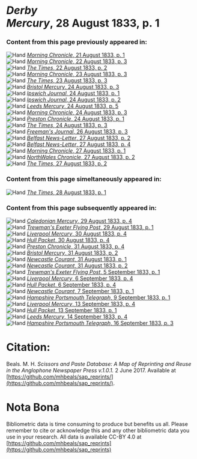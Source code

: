 # *Derby Mercury*, 28 August 1833, p. 1  
  
### Content from this page previously appeared in:  
![Hand](http://scissorsandpaste.net/wp-content/uploads/2017/06/smallhandpointer.png) [*Morning Chronicle*, 21 August 1833, p. 1](https://mhbeals.github.io/sap_html/Morning-Chronicle/Morning-Chronicle-21-August-1833-p-1)  
![Hand](http://scissorsandpaste.net/wp-content/uploads/2017/06/smallhandpointer.png) [*Morning Chronicle*, 22 August 1833, p. 3](https://mhbeals.github.io/sap_html/Morning-Chronicle/Morning-Chronicle-22-August-1833-p-3)  
![Hand](http://scissorsandpaste.net/wp-content/uploads/2017/06/smallhandpointer.png) [*The Times*, 22 August 1833, p. 2](https://mhbeals.github.io/sap_html/The-Times/The-Times-22-August-1833-p-2)  
![Hand](http://scissorsandpaste.net/wp-content/uploads/2017/06/smallhandpointer.png) [*Morning Chronicle*, 23 August 1833, p. 3](https://mhbeals.github.io/sap_html/Morning-Chronicle/Morning-Chronicle-23-August-1833-p-3)  
![Hand](http://scissorsandpaste.net/wp-content/uploads/2017/06/smallhandpointer.png) [*The Times*, 23 August 1833, p. 3](https://mhbeals.github.io/sap_html/The-Times/The-Times-23-August-1833-p-3)  
![Hand](http://scissorsandpaste.net/wp-content/uploads/2017/06/smallhandpointer.png) [*Bristol Mercury*, 24 August 1833, p. 3](https://mhbeals.github.io/sap_html/Bristol-Mercury/Bristol-Mercury-24-August-1833-p-3)  
![Hand](http://scissorsandpaste.net/wp-content/uploads/2017/06/smallhandpointer.png) [*Ipswich Journal*, 24 August 1833, p. 1](https://mhbeals.github.io/sap_html/Ipswich-Journal/Ipswich-Journal-24-August-1833-p-1)  
![Hand](http://scissorsandpaste.net/wp-content/uploads/2017/06/smallhandpointer.png) [*Ipswich Journal*, 24 August 1833, p. 2](https://mhbeals.github.io/sap_html/Ipswich-Journal/Ipswich-Journal-24-August-1833-p-2)  
![Hand](http://scissorsandpaste.net/wp-content/uploads/2017/06/smallhandpointer.png) [*Leeds Mercury*, 24 August 1833, p. 5](https://mhbeals.github.io/sap_html/Leeds-Mercury/Leeds-Mercury-24-August-1833-p-5)  
![Hand](http://scissorsandpaste.net/wp-content/uploads/2017/06/smallhandpointer.png) [*Morning Chronicle*, 24 August 1833, p. 3](https://mhbeals.github.io/sap_html/Morning-Chronicle/Morning-Chronicle-24-August-1833-p-3)  
![Hand](http://scissorsandpaste.net/wp-content/uploads/2017/06/smallhandpointer.png) [*Preston Chronicle*, 24 August 1833, p. 1](https://mhbeals.github.io/sap_html/Preston-Chronicle/Preston-Chronicle-24-August-1833-p-1)  
![Hand](http://scissorsandpaste.net/wp-content/uploads/2017/06/smallhandpointer.png) [*The Times*, 24 August 1833, p. 3](https://mhbeals.github.io/sap_html/The-Times/The-Times-24-August-1833-p-3)  
![Hand](http://scissorsandpaste.net/wp-content/uploads/2017/06/smallhandpointer.png) [*Freeman's Journal*, 26 August 1833, p. 3](https://mhbeals.github.io/sap_html/Freeman's-Journal/Freeman's-Journal-26-August-1833-p-3)  
![Hand](http://scissorsandpaste.net/wp-content/uploads/2017/06/smallhandpointer.png) [*Belfast News-Letter*, 27 August 1833, p. 2](https://mhbeals.github.io/sap_html/Belfast-News-Letter/Belfast-News-Letter-27-August-1833-p-2)  
![Hand](http://scissorsandpaste.net/wp-content/uploads/2017/06/smallhandpointer.png) [*Belfast News-Letter*, 27 August 1833, p. 4](https://mhbeals.github.io/sap_html/Belfast-News-Letter/Belfast-News-Letter-27-August-1833-p-4)  
![Hand](http://scissorsandpaste.net/wp-content/uploads/2017/06/smallhandpointer.png) [*Morning Chronicle*, 27 August 1833, p. 1](https://mhbeals.github.io/sap_html/Morning-Chronicle/Morning-Chronicle-27-August-1833-p-1)  
![Hand](http://scissorsandpaste.net/wp-content/uploads/2017/06/smallhandpointer.png) [*NorthWales Chronicle*, 27 August 1833, p. 2](https://mhbeals.github.io/sap_html/NorthWales-Chronicle/NorthWales-Chronicle-27-August-1833-p-2)  
![Hand](http://scissorsandpaste.net/wp-content/uploads/2017/06/smallhandpointer.png) [*The Times*, 27 August 1833, p. 2](https://mhbeals.github.io/sap_html/The-Times/The-Times-27-August-1833-p-2)  
  
### Content from this page simeltaneously appeared in:  
![Hand](http://scissorsandpaste.net/wp-content/uploads/2017/06/smallhandpointer.png) [*The Times*, 28 August 1833, p. 1](https://mhbeals.github.io/sap_html/The-Times/The-Times-28-August-1833-p-1)  
  
### Content from this page subsequently appeared in:  
![Hand](http://scissorsandpaste.net/wp-content/uploads/2017/06/smallhandpointer.png) [*Caledonian Mercury*, 29 August 1833, p. 4](https://mhbeals.github.io/sap_html/Caledonian-Mercury/Caledonian-Mercury-29-August-1833-p-4)  
![Hand](http://scissorsandpaste.net/wp-content/uploads/2017/06/smallhandpointer.png) [*Trewman's Exeter Flying Post*, 29 August 1833, p. 1](https://mhbeals.github.io/sap_html/Trewman's-Exeter-Flying-Post/Trewman's-Exeter-Flying-Post-29-August-1833-p-1)  
![Hand](http://scissorsandpaste.net/wp-content/uploads/2017/06/smallhandpointer.png) [*Liverpool Mercury*, 30 August 1833, p. 4](https://mhbeals.github.io/sap_html/Liverpool-Mercury/Liverpool-Mercury-30-August-1833-p-4)  
![Hand](http://scissorsandpaste.net/wp-content/uploads/2017/06/smallhandpointer.png) [*Hull Packet*, 30 August 1833, p. 4](https://mhbeals.github.io/sap_html/Hull-Packet/Hull-Packet-30-August-1833-p-4)  
![Hand](http://scissorsandpaste.net/wp-content/uploads/2017/06/smallhandpointer.png) [*Preston Chronicle*, 31 August 1833, p. 4](https://mhbeals.github.io/sap_html/Preston-Chronicle/Preston-Chronicle-31-August-1833-p-4)  
![Hand](http://scissorsandpaste.net/wp-content/uploads/2017/06/smallhandpointer.png) [*Bristol Mercury*, 31 August 1833, p. 2](https://mhbeals.github.io/sap_html/Bristol-Mercury/Bristol-Mercury-31-August-1833-p-2)  
![Hand](http://scissorsandpaste.net/wp-content/uploads/2017/06/smallhandpointer.png) [*Newcastle Courant*, 31 August 1833, p. 1](https://mhbeals.github.io/sap_html/Newcastle-Courant/Newcastle-Courant-31-August-1833-p-1)  
![Hand](http://scissorsandpaste.net/wp-content/uploads/2017/06/smallhandpointer.png) [*Newcastle Courant*, 31 August 1833, p. 2](https://mhbeals.github.io/sap_html/Newcastle-Courant/Newcastle-Courant-31-August-1833-p-2)  
![Hand](http://scissorsandpaste.net/wp-content/uploads/2017/06/smallhandpointer.png) [*Trewman's Exeter Flying Post*, 5 September 1833, p. 1](https://mhbeals.github.io/sap_html/Trewman's-Exeter-Flying-Post/Trewman's-Exeter-Flying-Post-5-September-1833-p-1)  
![Hand](http://scissorsandpaste.net/wp-content/uploads/2017/06/smallhandpointer.png) [*Liverpool Mercury*, 6 September 1833, p. 4](https://mhbeals.github.io/sap_html/Liverpool-Mercury/Liverpool-Mercury-6-September-1833-p-4)  
![Hand](http://scissorsandpaste.net/wp-content/uploads/2017/06/smallhandpointer.png) [*Hull Packet*, 6 September 1833, p. 4](https://mhbeals.github.io/sap_html/Hull-Packet/Hull-Packet-6-September-1833-p-4)  
![Hand](http://scissorsandpaste.net/wp-content/uploads/2017/06/smallhandpointer.png) [*Newcastle Courant*, 7 September 1833, p. 1](https://mhbeals.github.io/sap_html/Newcastle-Courant/Newcastle-Courant-7-September-1833-p-1)  
![Hand](http://scissorsandpaste.net/wp-content/uploads/2017/06/smallhandpointer.png) [*Hampshire Portsmouth Telegraph*, 9 September 1833, p. 1](https://mhbeals.github.io/sap_html/Hampshire-Portsmouth-Telegraph/Hampshire-Portsmouth-Telegraph-9-September-1833-p-1)  
![Hand](http://scissorsandpaste.net/wp-content/uploads/2017/06/smallhandpointer.png) [*Liverpool Mercury*, 13 September 1833, p. 4](https://mhbeals.github.io/sap_html/Liverpool-Mercury/Liverpool-Mercury-13-September-1833-p-4)  
![Hand](http://scissorsandpaste.net/wp-content/uploads/2017/06/smallhandpointer.png) [*Hull Packet*, 13 September 1833, p. 1](https://mhbeals.github.io/sap_html/Hull-Packet/Hull-Packet-13-September-1833-p-1)  
![Hand](http://scissorsandpaste.net/wp-content/uploads/2017/06/smallhandpointer.png) [*Leeds Mercury*, 14 September 1833, p. 4](https://mhbeals.github.io/sap_html/Leeds-Mercury/Leeds-Mercury-14-September-1833-p-4)  
![Hand](http://scissorsandpaste.net/wp-content/uploads/2017/06/smallhandpointer.png) [*Hampshire Portsmouth Telegraph*, 16 September 1833, p. 3](https://mhbeals.github.io/sap_html/Hampshire-Portsmouth-Telegraph/Hampshire-Portsmouth-Telegraph-16-September-1833-p-3)  


# Citation: 

Beals. M. H. *Scissors and Paste Database: A Map of Reprinting and Reuse in the Anglophone Newspaper Press v.1.0.1.* 2 June 2017. Available at [https://github.com/mhbeals/sap_reprints/](https://github.com/mhbeals/sap_reprints/). 

# Nota Bona

Bibliometric data is time consuming to produce but benefits us all. Please remember to cite or acknowledge this and any other bibliometric data you use in your research. All data is available CC-BY 4.0 at [https://github.com/mhbeals/sap_reprints](https://github.com/mhbeals/sap_reprints)